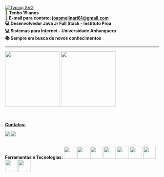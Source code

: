 <a href="https://git.io/typing-svg"><img src="https://readme-typing-svg.herokuapp.com?font=Chubby+Cheeks&weight=900&size=30&pause=1010&color=7100F7&background=9F00FF00&center=true&multiline=true&width=435&lines=SEJAM+BEM-VINDOS" alt="Typing SVG" /></a>
<br>
<strong>💬 Tenho 19 anos <strong>
<br>
<strong>💬 E-mail para contato: joaomolinari61@gmail.com
<br>
<strong>💻 Desenvolvedor Java Jr Full Stack - Instituto Proa </strong>
<br>
<strong>💻 Sistemas para Internet - Universidade Anhanguera <strong>
<br>
<strong>📚 Sempre em busca de novos conhecimentos <strong>
 
<hr>
 
<div>
<a href="https://github.com/joaomolinari">
<img height="180em" src="https://github-readme-stats.vercel.app/api/top-langs/?username=joaomolinari&layout=compact&langs_count=7&theme=dracula"/>
<img height="180em" src="https://github-readme-stats.vercel.app/api?username=joaomolinari&show_icons=true&theme=dracula&include_all_commits=true&count_private=true"/>
</div>

<br>
<br>
 
Contatos: 
 <div>
 <a href = "https://mail.google.com/mail/u/1/#inbox"><img src="https://img.shields.io/badge/Gmail-D14836?style=for-the-badge&logo=gmail&logoColor=white" target="_blank"></a>
 <a href="https://www.linkedin.com/in/jo%C3%A3o-vitor-a-molinari-1b7350212/" target="_blank"><img src="https://img.shields.io/badge/-LinkedIn-%230077B5?style=for-the-badge&logo=linkedin&logoColor=white" target="_blank"></a>   
 </div>
 
 <br>
 
Ferramentas e Tecnologias: <img src="https://cdn.jsdelivr.net/gh/devicons/devicon/icons/git/git-original.svg" width="40" height="40"/>
<img src="https://cdn.jsdelivr.net/gh/devicons/devicon/icons/html5/html5-original.svg" width="40" height="40"/>
<img src="https://cdn.jsdelivr.net/gh/devicons/devicon/icons/css3/css3-original.svg" width="40" height="40"/>
<img src="https://cdn.jsdelivr.net/gh/devicons/devicon/icons/javascript/javascript-original.svg" width="40" height="40"/>
<img src="https://cdn.jsdelivr.net/gh/devicons/devicon/icons/react/react-original.svg" width="40" height="40"/>
<img src="https://cdn.jsdelivr.net/gh/devicons/devicon/icons/bootstrap/bootstrap-original.svg" width="40" height="40"/>
<img src="https://cdn.jsdelivr.net/gh/devicons/devicon/icons/java/java-original.svg" width="40" height="40" />
<img src="https://cdn.jsdelivr.net/gh/devicons/devicon/icons/spring/spring-original.svg" width="40" height="40" />
<img src="https://cdn.jsdelivr.net/gh/devicons/devicon/icons/mysql/mysql-original-wordmark.svg"  width="40" height="40"/>
          
          
          
